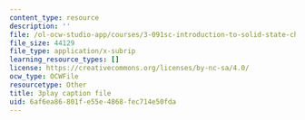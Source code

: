 ```yaml
---
content_type: resource
description: ''
file: /ol-ocw-studio-app/courses/3-091sc-introduction-to-solid-state-chemistry-fall-2010/6af6ea86801fe55e4868fec714e50fda_LHRZLeQ2aaM.srt
file_size: 44129
file_type: application/x-subrip
learning_resource_types: []
license: https://creativecommons.org/licenses/by-nc-sa/4.0/
ocw_type: OCWFile
resourcetype: Other
title: 3play caption file
uid: 6af6ea86-801f-e55e-4868-fec714e50fda
---
```

